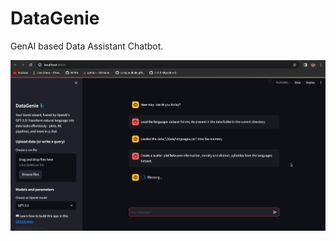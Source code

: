 # DataGenie
GenAI based Data Assistant Chatbot.

[![Watch the demo video](https://github.com/chaudharyt99/DataGenie/blob/main/assets/DataGenie-thumbnail.png)](https://drive.google.com/file/d/1Bax1Y0Vq1RLJVbnF1u4nKvf2ho5vuqpb/view?usp=drive_link)
